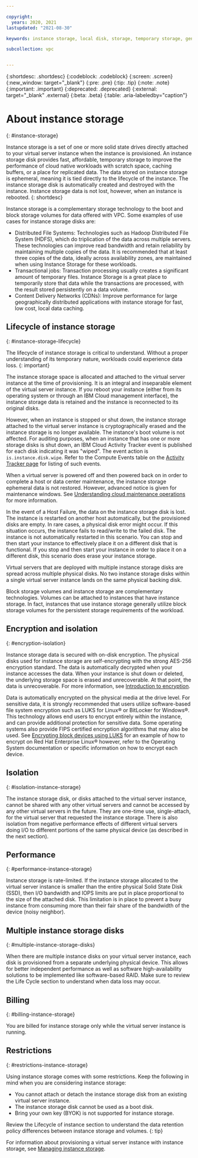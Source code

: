```yaml
---

copyright:
  years: 2020, 2021
lastupdated: "2021-08-30"

keywords: instance storage, local disk, storage, temporary storage, generation 2, gen 2

subcollection: vpc


---
```


{:shortdesc: .shortdesc}
{:codeblock: .codeblock}
{:screen: .screen}
{:new_window: target="_blank"}
{:pre: .pre}
{:tip: .tip}
{:note: .note}
{:important: .important}
{:deprecated: .deprecated}
{:external: target="_blank" .external}
{:beta: .beta}
{:table: .aria-labeledby="caption"}

# About instance storage
{: #instance-storage}

Instance storage is a set of one or more solid state drives directly attached to your virtual server instance when the instance is provisioned. An instance storage disk provides fast, affordable, temporary storage to improve the performance of cloud native workloads with scratch space, caching buffers, or a place for replicated data. The data stored on instance storage is ephemeral, meaning it is tied directly to the lifecycle of the instance. The instance storage disk is automatically created and destroyed with the instance. Instance storage data is not lost, however, when an instance is rebooted.
{: shortdesc}

Instance storage is a complementary storage technology to the boot and block storage volumes for data offered with VPC. Some examples of use cases for instance storage disks are:
*	Distributed File Systems: Technologies such as Hadoop Distributed File System (HDFS), which do triplication of the data across multiple servers. These technologies can improve read bandwidth and retain reliability by maintaining multiple copies of the data. It is recommended that at least three copies of the data, ideally across availability zones, are maintained when using Instance Storage for these workloads.
*	Transactional jobs: Transaction processing usually creates a significant amount of temporary files. Instance Storage is a great place to temporarily store that data while the transactions are processed, with the result stored persistently on a data  volume.
*	Content Delivery Networks (CDNs): Improve performance for large geographically distributed applications with instance storage for fast, low cost, local data caching.

## Lifecycle of instance storage
{: #instance-storage-lifecycle}

The lifecycle of instance storage is critical to understand. Without a proper understanding of its temporary nature, workloads could experience data loss.
{: important}

The instance storage space is allocated and attached to the virtual server instance at the time of provisioning. It is an integral and inseparable element of the virtual server instance. If you reboot your instance (either from its operating system or through an IBM Cloud management interface), the instance storage data is retained and the instance is reconnected to its original disks. 

However, when an instance is stopped or shut down, the instance storage attached to the virtual server instance is cryptographically erased and the instance storage is no longer available. The instance's boot volume is not affected. For auditing purposes, when an instance that has one or more storage disks is shut down, an IBM Cloud Activity Tracker event is published for each disk indicating it was "wiped". The event action is `is.instance.disk.wipe`. Refer to the Compute Events table on the [Activity Tracker page](/docs/vpc?topic=vpc-at-events#events-compute) for listing of such events.

When a virtual server is powered off and then powered back on in order to complete a host or data center maintenance, the instance storage ephemeral data is not restored. However, advanced notice is given for maintenance windows. See [Understanding cloud maintenance operations](/docs/vpc?topic=vpc-about-cloud-maintenance) for more information.

In the event of a Host Failure, the data on the instance storage disk is lost. The instance is restarted on another host automatically, but the provisioned disks are empty. In rare cases, a physical disk error might occur. If this situation occurs, the instance fails to read/write to the failed disk. The instance is not automatically restarted in this scenario. You can stop and then start your instance to effectively place it on a different disk that is functional. If you stop and then start your instance in order to place it on a different disk, this scenario does erase your instance storage.  

Virtual servers that are deployed with multiple instance storage disks are spread across multiple physical disks. No two instance storage disks within a single virtual server instance lands on the same physical backing disk.

Block storage volumes and instance storage are complementary technologies. Volumes can be attached to instances that have instance storage. In fact, instances that use instance storage generally utilize block storage volumes for the persistent storage requirements of the workload.

## Encryption and isolation
{: #encryption-isolation}

Instance storage data is secured with on-disk encryption. The physical disks used for instance storage are self-encrypting with the strong AES-256 encryption standard. The data is automatically decrypted when your instance accesses the data. When your instance is shut down or deleted, the underlying storage space is erased and unrecoverable. At that point, the data is unrecoverable. For more information, see [Introduction to encryption](/docs/key-protect?topic=key-protect-basics).

Data is automatically encrypted on the physical media at the drive level. For sensitive data, it is strongly recommended that users utilize software-based file system encryption such as LUKS for Linux&reg; or BitLocker for Windows&reg;. This technology allows end users to encrypt entirely within the instance, and can provide additional protection for sensitive data. Some operating systems also provide FIPS certified encryption algorithms that may also be used. See [Encrypting block devices using LUKS](https://access.redhat.com/documentation/en-us/red_hat_enterprise_linux/8/html/security_hardening/encrypting-block-devices-using-luks_security-hardening) for an example of how to encrypt on Red Hat Enterprise Linux&reg; however, refer to the Operating System documentation or specific information on how to encrypt each device.

## Isolation
{: #isolation-instance-storage}

The instance storage disk, or disks attached to the virtual server instance, cannot be shared with any other virtual servers and cannot be accessed by any other virtual servers in the future. They are one-time use, single-attach, for the virtual server that requested the instance storage. There is also isolation from negative performance effects of different virtual servers doing I/O to different portions of the same physical device (as described in the next section). 

## Performance
{: #performance-instance-storage}

Instance storage is rate-limited. If the instance storage allocated to the virtual server instance is smaller than the entire physical Solid State Disk (SSD), then I/O bandwidth and IOPS limits are put in place proportional to the size of the attached disk. This limitation is in place to prevent a busy instance from consuming more than their fair share of the bandwidth of the device (noisy neighbor).

## Multiple instance storage disks
{: #multiple-instance-storage-disks}

When there are multiple instance disks on your virtual server instance, each disk is provisioned from a separate underlying physical device. This allows for better independent performance as well as software high-availability solutions to be implemented like software-based RAID.
Make sure to review the Life Cycle section to understand when data loss may occur.

## Billing
{: #billing-instance-storage}

You are billed for instance storage only while the virtual server instance is running.

## Restrictions
{: #restrictions-instance-storage}

Using instance storage comes with some restrictions. Keep the following in mind when you are considering instance storage:
*	You cannot attach or detach the instance storage disk from an existing virtual server instance.
*	The instance storage disk cannot be used as a boot disk.
*	Bring your own key (BYOK) is not supported for instance storage.

Review the Lifecycle of instance section to understand the data retention policy differences between instance storage and volumes.
{: tip}

For information about provisioning a virtual server instance with instance storage, see [Managing instance storage](/docs/vpc?topic=vpc-instance-storage-provisioning).
